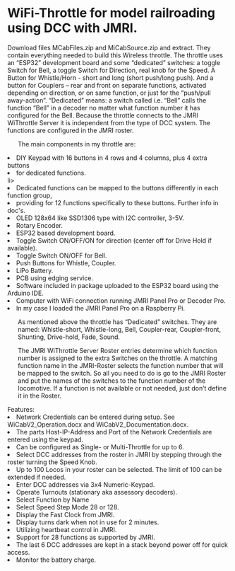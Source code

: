 # WiFi-Throttle for model railroading using DCC with JMRI.
Download files MCabFiles.zip and MiCabSource.zip and extract. They contain everything needed to build this Wireless throttle.
The throttle uses an “ESP32” development board and some “dedicated” switches: a toggle Switch for Bell, a toggle Switch for Direction, real knob for the Speed. A Button for Whistle/Horn - short and long (short push/long push). And a button for Couplers – rear and front on separate functions, activated depending on direction, or on same function, or just for the “push/pull away-action”. “Dedicated” means: a switch called i.e. “Bell” calls the function “Bell” in a decoder no matter what function number it has configured for the Bell.
Because the throttle connects to the JMRI WiThrottle Server it is independent from the type of DCC system. 
The functions are configured in the JMRI roster.
<ol>
The main components in my throttle are:
</ol>
  <li>DIY Keypad with 16 buttons in 4 rows and 4 columns, plus 4 extra buttons</li> 
  <li>for dedicated functions.</li>li>
  <li>Dedicated functions can be mapped to the buttons differently in each function group,</li>
  <li>providing for 12 functions specifically to these buttons. Further info in doc's.</li>
  <li>OLED 128x64 like SSD1306 type with I2C controller, 3-5V.</li>
  <li>Rotary Encoder.</li>
  <li>ESP32 based development board.</li>
  <li>Toggle Switch ON/OFF/ON for direction (center off for Drive Hold if available).</li>
  <li>Toggle Switch ON/OFF for Bell.</.i>
  <li>Push Buttons for Whistle, Coupler.</li>
  <li>LiPo Battery.</li>
  <li>PCB using edging service.</li>
  <li>Software included in package uploaded to the ESP32 board using the Arduino IDE.</li>
  <li>Computer with WiFi connection running JMRI Panel Pro or Decoder Pro.</li>
  <li>In my case I loaded the JMRI Panel Pro on a Raspberry Pi.</li>
</ol>
<ol>
As mentioned above the throttle has “Dedicated” switches. They are named: Whistle-short, Whistle-long, Bell, Coupler-rear, Coupler-front, Shunting, Drive-hold, Fade, Sound.
</ol>
<ol>
The JMRI WiThrottle Server Roster entries determine which function number is assigned to the extra Switches on the throttle. 
A matching function name in the JMRI-Roster selects the function number that will be mapped to the switch.
So all you need to do is go to the JMRI Roster and put the names of the switches to the function number of the locomotive. If a function is not available or not needed, just don’t define it in the Roster.
</ol>
Features:
<li>Network Credentials can be entered during setup. See WiCabV2_Operation.docx and WiCabV2_Documentation.docx. </i>
<li>The parts Host-IP-Address and Port of the Network Credentials are entered using the keypad. </li>
<li>Can be configured as Single- or Multi-Throttle for up to 6.</li>
<li>Select DCC addresses from the roster in JMRI by stepping through the roster turning the Speed Knob.</li>
<li>Up to 100 Locos in your roster can be selected. The limit of 100 can be extended if needed.</li> 
<li>Enter DCC addresses via 3x4 Numeric-Keypad.</li>
<li>Operate Turnouts (stationary aka assessory decoders).</li>
<li>Select Function by Name</li>
<li>Select Speed Step Mode 28 or 128.</li>
<li>Display the Fast Clock from JMRI.</li>
<li>Display turns dark when not in use for 2 minutes.</li> 
<li>Utilizing heartbeat control in JMRI.</li> 
<li>Support for 28 functions as supported by JMRI.</li>
<li>The last 6 DCC addresses are kept in a stack beyond power off for quick access.</li> 
<li>Monitor the battery charge.</li>
